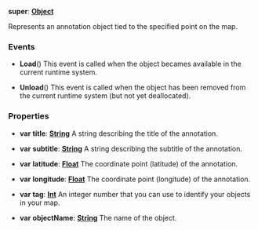 **super**: **[Object](../gravity/object.md)**

Represents an annotation object tied to the specified point on the map.

### Events

* **Load**()
This event is called when the object becames available in the current runtime system.

* **Unload**()
This event is called when the object has been removed from the current runtime system (but not yet deallocated).



### Properties

* **var** **title**: **[String](../gravity/string.md)**
A string describing the title of the annotation.

* **var** **subtitle**: **[String](../gravity/string.md)**
A string describing the subtitle of the annotation.

* **var** **latitude**: **[Float](../gravity/float.md)**
The coordinate point (latitude) of the annotation.

* **var** **longitude**: **[Float](../gravity/float.md)**
The coordinate point (longitude) of the annotation.

* **var** **tag**: **[Int](../gravity/int.md)**
An integer number that you can use to identify your objects in your map.

* **var** **objectName**: **[String](../gravity/string.md)**
The name of the object.





